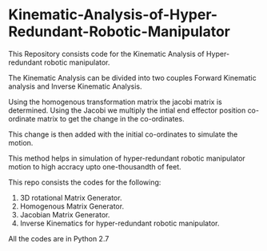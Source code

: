 # Kinematic-Analysis-of-Hyper-Redundant-Robotic-Manipulator
This Repository consists code for the Kinematic Analysis of Hyper-redundant robotic manipulator. 

The Kinematic Analysis can be divided into two couples Forward Kinematic analysis and Inverse Kinematic Analysis. 

Using the homogenous transformation matrix the jacobi matrix is determined. Using the Jacobi we multiply the intial end effector position co-ordinate matrix to get the change in the co-ordinates. 

This change is then added with the initial co-ordinates to simulate the motion. 

This method helps in simulation of hyper-redundant robotic manipulator motion to high accracy upto one-thousandth of feet.


This repo consists the codes for the following:

1) 3D rotational Matrix Generator.
2) Homogenous Matrix Generator.
3) Jacobian Matrix Generator.
4) Inverse Kinematics for hyper-redundant robotic manipulator.


All the codes are in Python 2.7
